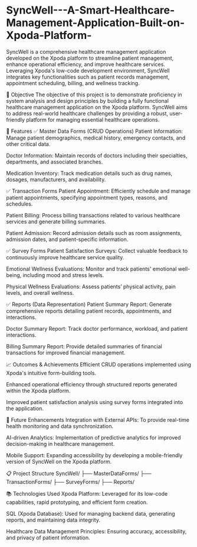 # SyncWell---A-Smart-Healthcare-Management-Application-Built-on-Xpoda-Platform-
SyncWell is a comprehensive healthcare management application developed on the Xpoda platform to streamline patient management, enhance operational efficiency, and improve healthcare services. Leveraging Xpoda's low-code development environment, SyncWell integrates key functionalities such as patient records management, appointment scheduling, billing, and wellness tracking.

📌 Objective
The objective of this project is to demonstrate proficiency in system analysis and design principles by building a fully functional healthcare management application on the Xpoda platform. SyncWell aims to address real-world healthcare challenges by providing a robust, user-friendly platform for managing essential healthcare operations.

🎯 Features
✅ Master Data Forms (CRUD Operations)
Patient Information: Manage patient demographics, medical history, emergency contacts, and other critical data.

Doctor Information: Maintain records of doctors including their specialties, departments, and associated branches.

Medication Inventory: Track medication details such as drug names, dosages, manufacturers, and availability.

✅ Transaction Forms
Patient Appointment: Efficiently schedule and manage patient appointments, specifying appointment types, reasons, and schedules.

Patient Billing: Process billing transactions related to various healthcare services and generate billing summaries.

Patient Admission: Record admission details such as room assignments, admission dates, and patient-specific information.

✅ Survey Forms
Patient Satisfaction Surveys: Collect valuable feedback to continuously improve healthcare service quality.

Emotional Wellness Evaluations: Monitor and track patients' emotional well-being, including mood and stress levels.

Physical Wellness Evaluations: Assess patients’ physical activity, pain levels, and overall wellness.

✅ Reports (Data Representation)
Patient Summary Report: Generate comprehensive reports detailing patient records, appointments, and interactions.

Doctor Summary Report: Track doctor performance, workload, and patient interactions.

Billing Summary Report: Provide detailed summaries of financial transactions for improved financial management.

📈 Outcomes & Achievements
Efficient CRUD operations implemented using Xpoda's intuitive form-building tools.

Enhanced operational efficiency through structured reports generated within the Xpoda platform.

Improved patient satisfaction analysis using survey forms integrated into the application.

🚀 Future Enhancements
Integration with External APIs: To provide real-time health monitoring and data synchronization.

AI-driven Analytics: Implementation of predictive analytics for improved decision-making in healthcare management.

Mobile Support: Expanding accessibility by developing a mobile-friendly version of SyncWell on the Xpoda platform.

📋 Project Structure
SyncWell/
├── MasterDataForms/
├── TransactionForms/
├── SurveyForms/
├── Reports/

📚 Technologies Used
Xpoda Platform: Leveraged for its low-code capabilities, rapid prototyping, and efficient form creation.

SQL (Xpoda Database): Used for managing backend data, generating reports, and maintaining data integrity.

Healthcare Data Management Principles: Ensuring accuracy, accessibility, and privacy of patient information.
